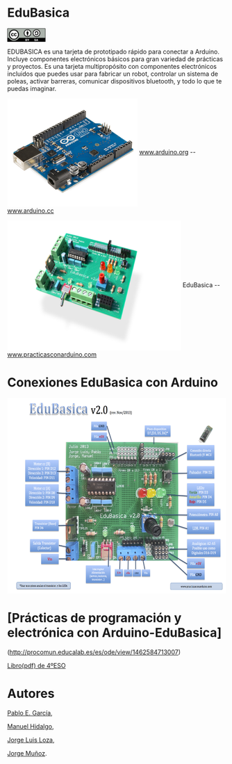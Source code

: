 # EduBasica
<a href="" target="_blank"><img width="88" height="31" border="0" align="center" src="img/ccbysa.png "/></a>

EDUBASICA es una tarjeta de prototipado rápido para conectar a Arduino. Incluye componentes electrónicos básicos para gran variedad de prácticas y proyectos. Es una tarjeta multipropósito con componentes electrónicos incluidos que puedes usar para fabricar un robot, controlar un sistema de poleas, activar barreras, comunicar dispositivos bluetooth, y todo lo que te puedas imaginar.

<a href="" target="_blank"><img width="300" height="250" border="0" align="center" src="img/Arduino_Uno_-_R3.jpg "/></a> www.arduino.org -- www.arduino.cc

<a href="" target="_blank"><img width="400" height="300" border="0" align="center" src="img/edubasica01.jpg  "/></a> EduBasica -- www.practicasconarduino.com

# Conexiones EduBasica con Arduino

<a href="" target="_blank"><img width="700" height="450" border="0" align="center" src="img/EdubasicaQuickStartGuide-2.png "/></a>

# [Prácticas de programación y electrónica  con Arduino-EduBasica]
(http://procomun.educalab.es/es/ode/view/1462584713007)

[Libro(pdf) de 4ºESO](https://www.dropbox.com/s/mtubbro328of7fd/PracticasConArduino2-2.pdf?dl=0)

# Autores
[Pablo E. García](https://www.linkedin.com/in/pablo-evaristo-garc%C3%ADa-palacios-083a5483),

[Manuel Hidalgo](https://es.linkedin.com/in/manuel-hidalgo-díaz-b95b467b),

[Jorge Luis Loza](https://es.linkedin.com/in/jorgeluisloza),

[Jorge Muñoz](https://es.linkedin.com/in/jorge-mu%C3%B1oz-8a641160/es).

